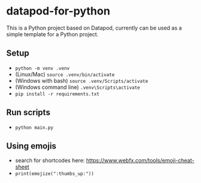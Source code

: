 # datapod-for-python

This is a Python project based on Datapod, currently can be used as a simple template for a Python project.

## Setup

- `python -m venv .venv`
- (Linux/Mac) `source .venv/bin/activate`
- (Windows with bash) `source .venv/Scripts/activate`
- (Windows command line) `.venv\Scripts\activate`
- `pip install -r requirements.txt`

## Run scripts

- `python main.py`

## Using emojis

- search for shortcodes here: https://www.webfx.com/tools/emoji-cheat-sheet
- `print(emojize(":thumbs_up:"))`


